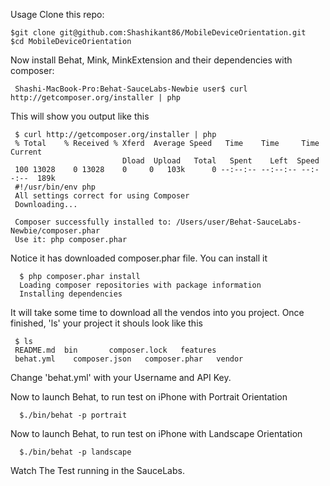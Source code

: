 Usage
Clone this repo:

    $git clone git@github.com:Shashikant86/MobileDeviceOrientation.git
    $cd MobileDeviceOrientation
Now install Behat, Mink, MinkExtension and their dependencies with composer:

     Shashi-MacBook-Pro:Behat-SauceLabs-Newbie user$ curl http://getcomposer.org/installer | php
This will show you output like this

     $ curl http://getcomposer.org/installer | php
     % Total    % Received % Xferd  Average Speed   Time    Time     Time  Current
                             Dload  Upload   Total   Spent    Left  Speed
     100 13028    0 13028    0     0   103k      0 --:--:-- --:--:-- --:--:--  189k
     #!/usr/bin/env php
     All settings correct for using Composer
     Downloading...

     Composer successfully installed to: /Users/user/Behat-SauceLabs-Newbie/composer.phar
     Use it: php composer.phar
Notice it has downloaded composer.phar file. You can install it

      $ php composer.phar install
      Loading composer repositories with package information
      Installing dependencies
It will take some time to download all the vendos into you project. Once finished, 'ls' your project it shouls look like this

     $ ls
     README.md  bin       composer.lock   features
     behat.yml    composer.json   composer.phar   vendor
Change 'behat.yml' with your Username and API Key.

Now to launch Behat, to run test on iPhone with Portrait Orientation

      $./bin/behat -p portrait
      
Now to launch Behat, to run test on iPhone with Landscape Orientation

      $./bin/behat -p landscape     
      
Watch The Test running in the SauceLabs.
